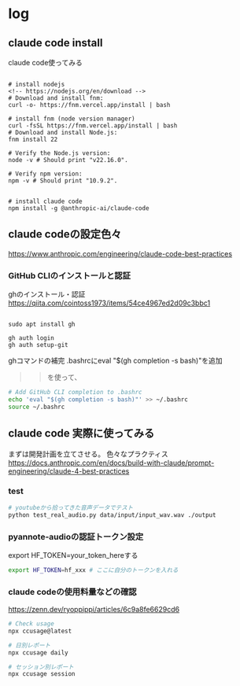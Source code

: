 # log


## claude code install


claude code使ってみる


```

# install nodejs
<!-- https://nodejs.org/en/download -->
# Download and install fnm:
curl -o- https://fnm.vercel.app/install | bash

# install fnm (node version manager)
curl -fsSL https://fnm.vercel.app/install | bash
# Download and install Node.js:
fnm install 22

# Verify the Node.js version:
node -v # Should print "v22.16.0".

# Verify npm version:
npm -v # Should print "10.9.2".


# install claude code
npm install -g @anthropic-ai/claude-code

```

## claude codeの設定色々

https://www.anthropic.com/engineering/claude-code-best-practices

### GitHub CLIのインストールと認証

ghのインストール・認証
https://qiita.com/cointoss1973/items/54ce4967ed2d09c3bbc1

```

sudo apt install gh

gh auth login
gh auth setup-git

```

ghコマンドの補完
.bashrcにeval "$(gh completion -s bash)"を追加
>>を使って、

```bash
# Add GitHub CLI completion to .bashrc
echo 'eval "$(gh completion -s bash)"' >> ~/.bashrc
source ~/.bashrc
```

## claude code 実際に使ってみる

まずは開発計画を立てさせる。
色々なプラクティス
https://docs.anthropic.com/en/docs/build-with-claude/prompt-engineering/claude-4-best-practices


### test

```bash
# youtubeから拾ってきた音声データでテスト
python test_real_audio.py data/input/input_wav.wav ./output


```

### pyannote-audioの認証トークン設定

export HF_TOKEN=your_token_hereする

```bash
export HF_TOKEN=hf_xxx # ここに自分のトークンを入れる
```


### claude codeの使用料量などの確認

https://zenn.dev/ryoppippi/articles/6c9a8fe6629cd6

```bash
# Check usage
npx ccusage@latest

# 日別レポート
npx ccusage daily

# セッション別レポート
npx ccusage session

